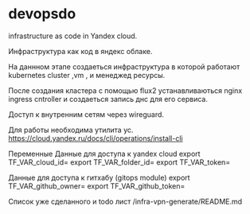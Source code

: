 # devopsdo
infrastructure as code in Yandex cloud.

Инфраструктура как код в яндекс облаке.

На даннном этапе создаеться инфраструктура в которой работают 
kubernetes cluster ,vm , и менеджед ресурсы.

После создания кластера с помощью flux2 устанавливаються nginx ingress cntroller и создаеться запись днс для его сервиса.

Доступ к внутренним сетям через wireguard.

Для работы необходима утилита yc.
https://cloud.yandex.ru/docs/cli/operations/install-cli

Переменные
Данные для доступа к yandex cloud
export TF_VAR_cloud_id=
export TF_VAR_folder_id=
export TF_VAR_token=

Данные для доступа к гитхабу (gitops module)
export TF_VAR_github_owner=
export TF_VAR_github_token=

Список уже сделанного и todo лист /infra-vpn-generate/README.md